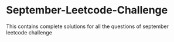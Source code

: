 # September-Leetcode-Challenge
This contains complete solutions for all the questions of september leetcode challenge
